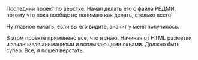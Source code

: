 Последний проект по верстке. 
Начал делать его с файла РЕДМИ, потому что пока вообще не понимаю как делать, столько всего!

Ну главное начать, если вы его видите, значит у меня получилось.

В этом проекте применено все, что я знаю.
Начиная от HTML разметки и заканчивая анимациями и всплывающими окнами. Должно быть супер. 
Все, я пошел верстать.